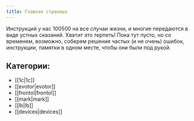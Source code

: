 ```yaml
---
title: Главная страница
---
```


Инструкций у нас 100500 на все случаи жизни, и многие передаются в виде устных сказаний. Хватит это терпеть!
Пока тут пусто, но со временем, возможно, соберем решения частых (и не очень) ошибок, инструкции, памятки в одном месте, чтобы они были под рукой.

## Категории:

  - [[1c|1c]]
  - [[evotor|evotor]]
  - [[frontol|frontol]]
  - [[mark|mark]]
  - [[lb|lb]]
  - [[devices|devices]]
